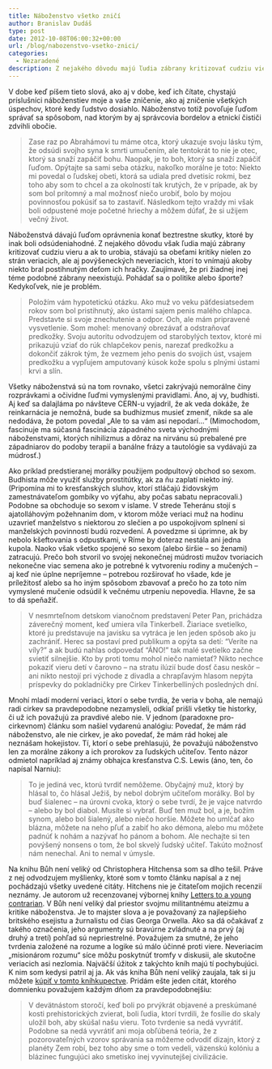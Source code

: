 ```yaml
---
title: Náboženstvo všetko zničí
author: Branislav Dudáš
type: post
date: 2012-10-08T06:00:32+00:00
url: /blog/nabozenstvo-vsetko-znici/
categories:
  - Nezaradené
description: Z nejakého dôvodu majú ľudia zábrany kritizovať cudziu vieru a ak to urobia, stávajú sa obeťami kritiky nielen zo strán veriacich, ale aj povýšeneckých neveriacich, ktorí to vnímajú akoby niekto bral postihnutým deťom ich hračky.
---
```

V dobe keď píšem tieto slová, ako aj v dobe, keď ich čítate, chystajú príslušníci náboženstiev moje a vaše zničenie, ako aj zničenie všetkých úspechov, ktoré kedy ľudstvo dosiahlo. Náboženstvo totiž povoľuje ľuďom správať sa spôsobom, nad ktorým by aj správcovia bordelov a etnickí čističi zdvihli obočie.<!--more-->

> Zase raz po Abrahámovi tu máme otca, ktorý ukazuje svoju lásku tým, že odsúdi svojho syna k smrti umučením, ale tentokrát to nie je otec, ktorý sa snaží zapáčiť bohu. Naopak, je to boh, ktorý sa snaží zapáčiť ľuďom. Opýtajte sa sami seba otázku, nakoľko morálne je toto: Niekto mi povedal o ľudskej obeti, ktorá sa udiala pred dvetisíc rokmi, bez toho aby som to chcel a za okolností tak krutých, že v prípade, ak by som bol prítomný a mal možnosť niečo urobiť, bolo by mojou povinnosťou pokúsiť sa to zastaviť. Následkom tejto vraždy mi však boli odpustené moje početné hriechy a môžem dúfať, že si užijem večný život.

Náboženstvá dávajú ľuďom oprávnenia konať beztrestne skutky, ktoré by inak boli odsúdeniahodné. Z nejakého dôvodu však ľudia majú zábrany kritizovať cudziu vieru a ak to urobia, stávajú sa obeťami kritiky nielen zo strán veriacich, ale aj povýšeneckých neveriacich, ktorí to vnímajú akoby niekto bral postihnutým deťom ich hračky. Zaujímavé, že pri žiadnej inej téme podobné zábrany neexistujú. Pohádať sa o politike alebo športe? Kedykoľvek, nie je problém.

> Položím vám hypotetickú otázku. Ako muž vo veku päťdesiatsedem rokov som bol pristihnutý, ako ústami sajem penis malého chlapca. Predstavte si svoje znechutenie a odpor. Och, ale mám pripravené vysvetlenie. Som mohel: menovaný obrezávať a odstraňovať predkožky. Svoju autoritu odvodzujem od starobylých textov, ktoré mi prikazujú vziať do rúk chlapčekov penis, narezať predkožku a dokončiť zákrok tým, že vezmem jeho penis do svojich úst, vsajem predkožku a vypľujem amputovaný kúsok kože spolu s plnými ústami krvi a slín.

Všetky náboženstvá sú na tom rovnako, všetci zakrývajú nemorálne činy rozprávkami a očividne ľuďmi vymyslenými pravidlami. Áno, aj vy, budhisti. Aj keď sa dalajláma po návšteve CERN-u vyjadril, že ak veda dokáže, že reinkarnácia je nemožná, bude sa budhizmus musieť zmeniť, nikde sa ale nedodáva, že potom povedal „Ale to sa vám asi nepodarí&#8230;“ (Mimochodom, fascinuje ma súčasná fascinácia západného sveta východnými náboženstvami, ktorých nihilizmus a dôraz na nirvánu sú prebalené pre západniarov do podoby terapií a banálne frázy a tautológie sa vydávajú za múdrosť.)

Ako príklad predstieranej morálky použijem podpultový obchod so sexom. Budhista môže využiť služby prostitútky, ak za ňu zaplatí niekto iný. (Pripomína mi to kresťanských sluhov, ktorí stláčajú židovským zamestnávateľom gombíky vo výťahu, aby počas sabatu nepracovali.) Podobne sa obchoduje so sexom v islame. V strede Teheránu stojí s ajatolláhovým požehnaním dom, v ktorom môže veriaci muž na hodinu uzavrieť manželstvo s niektorou zo slečien a po uspokojivom splnení si manželských povinností budú rozvedení. A povedzme si úprimne, ak by nebolo kšeftovania s odpustkami, v Ríme by doteraz nestála ani jedna kupola. Naoko však všetko spojené so sexom (alebo širšie – so ženami) zatracujú. Prečo boh stvoril vo svojej nekonečnej múdrosti mužov tvoriacich nekonečne viac semena ako je potrebné k vytvoreniu rodiny a mučených – aj keď nie úplne nepríjemne – potrebou rozširovať ho všade, kde je príležitosť alebo sa ho iným spôsobom zbavovať a prečo ho za toto ním vymyslené mučenie odsúdil k večnému utrpeniu nepovedia. Hlavne, že sa to dá speňažiť.

> V nesmrteľnom detskom vianočnom predstavení Peter Pan, prichádza záverečný moment, keď umiera víla Tinkerbell. Žiariace svetielko, ktoré ju predstavuje na javisku sa vytráca je len jeden spôsob ako ju zachrániť. Herec sa postaví pred publikum a opýta sa detí: “Veríte na víly?” a ak budú nahlas odpovedať “ÁNO!” tak malé svetielko začne svietiť silnejšie. Kto by proti tomu mohol niečo namietať? Nikto nechce pokaziť vieru detí v čarovno &#8211; na stratu ilúzií bude dosť času neskôr &#8211; ani nikto nestojí pri východe z divadla a chrapľavým hlasom nepýta príspevky do pokladničky pre Cirkev Tinkerbelliných posledných dní.

Mnohí mladí moderní veriaci, ktorí o sebe tvrdia, že veria v boha, ale nemajú radi cirkev sa pravdepodobne nezamysleli, odkiaľ prišli všetky tie historky, či už ich považujú za pravdivé alebo nie. V jednom (paradoxne pro-cirkevnom) článku som našiel vydarenú analógiu: Povedať, že mám rád náboženstvo, ale nie cirkev, je ako povedať, že mám rád hokej ale neznášam hokejistov. Tí, ktorí o sebe prehlasujú, že považujú náboženstvo len za morálne zákony a ich prorokov za ľudských učiteľov. Tento názor odmietol napríklad aj známy obhajca kresťanstva C.S. Lewis (áno, ten, čo napísal Narniu):

> To je jediná vec, ktorú tvrdiť nemôžeme. Obyčajný muž, ktorý by hlásal to, čo hlásal Ježiš, by nebol dobrým učiteľom morálky. Bol by buď šialenec – na úrovni cvoka, ktorý o sebe tvrdí, že je vajce natvrdo – alebo by bol diabol. Musíte si vybrať. Buď ten muž bol, a je, božím synom, alebo bol šialený, alebo niečo horšie. Môžete ho umlčať ako blázna, môžete na neho pľuť a zabiť ho ako démona, alebo mu môžete padnúť k nohám a nazývať ho pánom a bohom. Ale nechajte si ten povýšený nonsens o tom, že bol skvelý ľudský učiteľ. Takúto možnosť nám nenechal. Ani to nemal v úmysle.

Na knihu Bůh není veliký od Christophera Hitchensa som sa dlho tešil. Práve z nej odvodzujem myšlienky, ktoré som v tomto článku napísal a z nej pochádzajú všetky uvedené citáty. Hitchens nie je čitateľom mojich recenzií neznámy. Je autorom už recenzovanej výbornej knihy <a title="Plávanie proti prúdu" href="/blog/plavanie-proti-prudu/">Letters to a young contrarian</a>. V Bůh není veliký dal priestor svojmu militantnému ateizmu a kritike náboženstva. Je to majster slova a je považovaný za najlepšieho britského esejistu a žurnalistu od čias Georga Orwella. Ako sa dá očakávať z takého označenia, jeho argumenty sú bravúrne zvládnuté a na prvý (aj druhý a tretí) pohľad sú nepriestrelné. Považujem za smutné, že jeho tvrdenia založené na rozume a logike sú málo účinné proti viere. Neveriacim „misionárom rozumu“ síce môžu poskytnúť tromfy v diskusii, ale skutočne veriacich asi nezlomia. Najväčší úžitok z takýchto kníh majú tí pochybujúci. K nim som kedysi patril aj ja. Ak vás kniha Bůh není veliký zaujala, tak si ju môžete <a title="Hitchens" href="http://www.gorila.sk/product/215763" target="_blank">kúpiť v tomto kníhkupectve</a>. Pridám ešte jeden citát, ktorého domnienku považujem každým dňom za pravdepodobnejšiu:

> V devätnástom storočí, keď boli po prvýkrát objavené a preskúmané kosti prehistorických zvierat, boli ľudia, ktorí tvrdili, že fosílie do skaly uložil boh, aby skúšal našu vieru. Toto tvrdenie sa nedá vyvrátiť. Podobne sa nedá vyvrátiť ani moja obľúbená teória, že z pozorovateľných vzorov správania sa môžeme odvodiť dizajn, ktorý z planéty Zem robí, bez toho aby sme o tom vedeli, väzenskú kolóniu a blázinec fungujúci ako smetisko inej vyvinutejšej civilizácie.